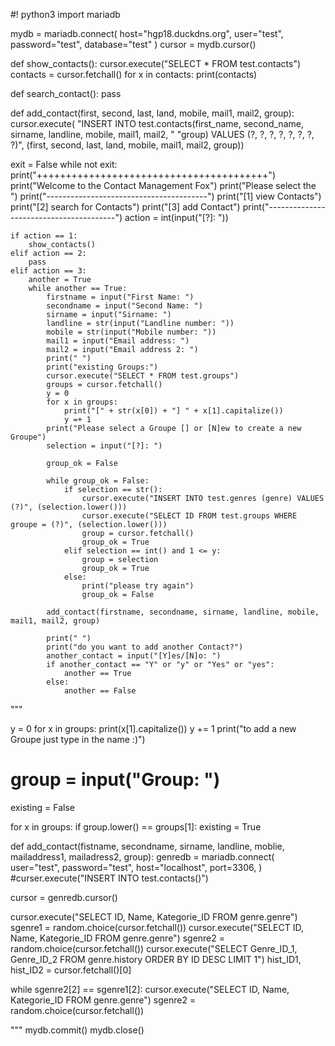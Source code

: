 #! python3
import mariadb

mydb = mariadb.connect(
    host="hgp18.duckdns.org",
    user="test",
    password="test",
    database="test"
)
cursor = mydb.cursor()


def show_contacts():
    cursor.execute("SELECT * FROM test.contacts")
    contacts = cursor.fetchall()
    for x in contacts:
        print(contacts)


def search_contact():
    pass


def add_contact(first, second, last, land, mobile, mail1, mail2, group):
    cursor.execute(
        "INSERT INTO test.contacts(first_name, second_name, sirname, landline, mobile, mail1, mail2, "
        "group) VALUES (?, ?, ?, ?, ?, ?, ?, ?)",
        (first, second, last, land, mobile, mail1, mail2, group))


exit = False
while not exit:
    print("++++++++++++++++++++++++++++++++++++++++")
    print("Welcome to the Contact Management Fox")
    print("Please select the ")
    print("----------------------------------------")
    print("[1] view Contacts")
    print("[2] search for Contacts")
    print("[3] add Contact")
    print("----------------------------------------")
    action = int(input("[?]: "))

    if action == 1:
        show_contacts()
    elif action == 2:
        pass
    elif action == 3:
        another = True
        while another == True:
            firstname = input("First Name: ")
            secondname = input("Second Name: ")
            sirname = input("Sirname: ")
            landline = str(input("Landline number: "))
            mobile = str(input("Mobile number: "))
            mail1 = input("Email address: ")
            mail2 = input("Email address 2: ")
            print(" ")
            print("existing Groups:")
            cursor.execute("SELECT * FROM test.groups")
            groups = cursor.fetchall()
            y = 0
            for x in groups:
                print("[" + str(x[0]) + "] " + x[1].capitalize())
                y =+ 1
            print("Please select a Groupe [] or [N]ew to create a new Groupe")
            selection = input("[?]: ")

            group_ok = False

            while group_ok = False:
                if selection == str():
                    cursor.execute("INSERT INTO test.genres (genre) VALUES (?)", (selection.lower()))
                    cursor.execute("SELECT ID FROM test.groups WHERE groupe = (?)", (selection.lower()))
                    group = cursor.fetchall()
                    group_ok = True
                elif selection == int() and 1 <= y:
                    group = selection
                    group_ok = True
                else:
                    print("please try again")
                    group_ok = False

            add_contact(firstname, secondname, sirname, landline, mobile, mail1, mail2, group)

            print(" ")
            print("do you want to add another Contact?")
            another_contact = input("[Y]es/[N]o: ")
            if another_contact == "Y" or "y" or "Yes" or "yes":
                another == True
            else:
                another == False
"""




y = 0
for x in groups:
    print(x[1].capitalize())
    y += 1
print("to add a new Groupe just type in the name :)")
# group = input("Group: ")
existing = False

for x in groups:
    if group.lower() == groups[1]:
        existing = True



def add_contact(fistname, secondname, sirname, landline, moblie, mailaddress1, mailadress2, group):
    genredb = mariadb.connect(
        user="test",
        password="test",
        host="localhost",
        port=3306,
    )
    #curser.execute("INSERT INTO test.contacts()")


cursor = genredb.cursor()

cursor.execute("SELECT ID, Name, Kategorie_ID FROM genre.genre")
sgenre1 = random.choice(cursor.fetchall())
cursor.execute("SELECT ID, Name, Kategorie_ID FROM genre.genre")
sgenre2 = random.choice(cursor.fetchall())
cursor.execute("SELECT Genre_ID_1, Genre_ID_2 FROM genre.history ORDER BY ID DESC LIMIT 1")
hist_ID1, hist_ID2 = cursor.fetchall()[0]


while sgenre2[2] == sgenre1[2]:
    cursor.execute("SELECT ID, Name, Kategorie_ID FROM genre.genre")
    sgenre2 = random.choice(cursor.fetchall())





"""
mydb.commit()
mydb.close()
